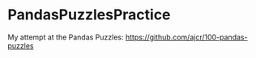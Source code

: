 # PandasPuzzlesPractice
My attempt at the Pandas Puzzles: https://github.com/ajcr/100-pandas-puzzles
